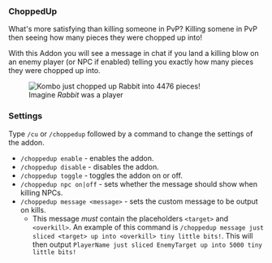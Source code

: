 ### ChoppedUp
What's more satisfying than killing someone in PvP? Killing somene in PvP then seeing how many pieces they were chopped up into!

With this Addon you will see a message in chat if you land a killing blow on an enemy player (or NPC if enabled) telling you exactly how many pieces they were chopped up into.

<figure class="image">
<img src="https://user-images.githubusercontent.com/5656702/107864917-4db84a00-6e59-11eb-9b07-0f625bc4c419.png" alt="Kombo just chopped up Rabbit into 4476 pieces!" />
<figcaption>Imagine <i>Rabbit</i> was a player</figcaption>
</figure>

### Settings
Type `/cu` or `/choppedup` followed by a command to change the settings of the addon.
- `/choppedup enable` - enables the addon.
- `/choppedup disable` - disables the addon.
- `/choppedup toggle` - toggles the addon on or off.
- `/choppedup npc on|off` - sets whether the message should show when killing NPCs.
- `/choppedup message <message>` - sets the custom message to be output on kills.
  - This message _must_ contain the placeholders `<target>` and `<overkill>`. An example of this command is `/choppedup message just sliced <target> up into <overkill> tiny little bits!`. This will then output `PlayerName just sliced EnemyTarget up into 5000 tiny little bits!`
